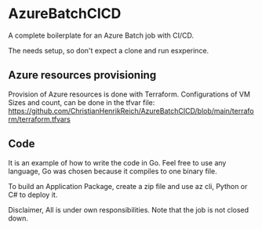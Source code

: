 # AzureBatchCICD

A complete boilerplate for an Azure Batch job with CI/CD.

The needs setup, so don't expect a clone and run esxperince.


## Azure resources provisioning
Provision of Azure resources is done with Terraform.
Configurations of VM Sizes and count, can be done in the tfvar file: https://github.com/ChristianHenrikReich/AzureBatchCICD/blob/main/terraform/terraform.tfvars

## Code
It is an example of how to write the code in Go. Feel free to use any language, Go was chosen because
it compiles to one binary file.

To build an Application Package, create a zip file and use az cli, Python or C# to deploy it.

Disclaimer, All is under own responsibilities. Note that the job is not closed down.

